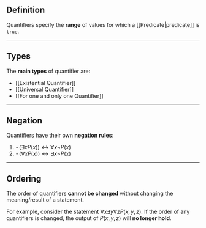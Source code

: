 ## Definition

Quantifiers specify the **range** of values for which a [[Predicate|predicate]] is `true`.

---
## Types

The **main types** of quantifier are:
- [[Existential Quantifier]]
- [[Universal Quantifier]]
- [[For one and only one Quantifier]]

----
## Negation

Quantifiers have their own **negation rules**:

1. $\lnot(\exists x P(x)) \leftrightarrow \forall x \lnot P(x)$
2. $\lnot(\forall x P(x)) \leftrightarrow \exists x \lnot P(x)$

---
## Ordering

The order of quantifiers **cannot be changed** without changing the meaning/result of a statement.

For example, consider the statement $\forall x \exists y \forall z P(x,y,z)$. If the order of any quantifiers is changed, the output of $P(x,y,z)$ will **no longer hold**.
